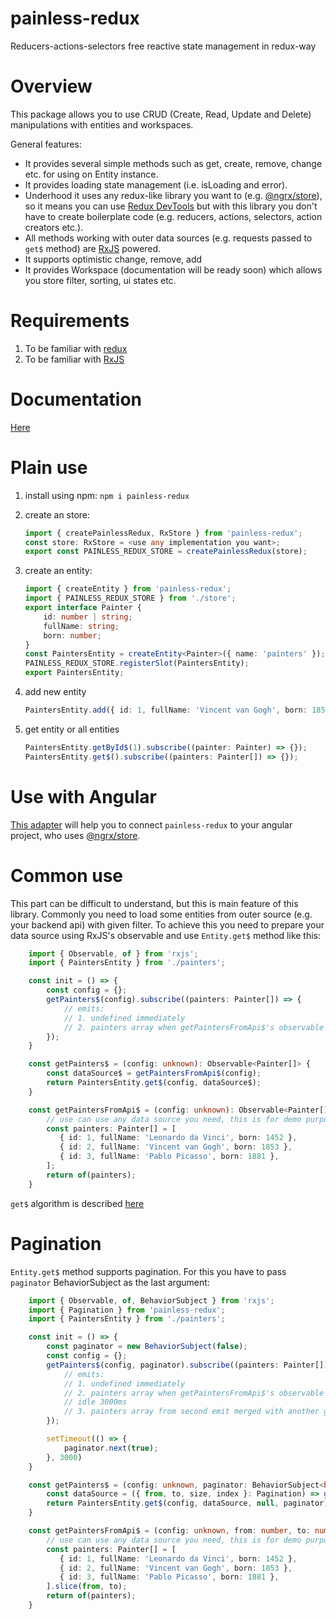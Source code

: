 # painless-redux
Reducers-actions-selectors free reactive state management in redux-way

# Overview
This package allows you to use CRUD (Create, Read, Update and Delete) manipulations with entities and workspaces.

General features:
- It provides several simple methods such as get, create, remove, change etc. for using on Entity instance.
- It provides loading state management (i.e. isLoading and error).
- Underhood it uses any redux-like library you want to (e.g. [@ngrx/store](https://github.com/ngrx/platform)), so it means you can use [Redux DevTools](https://chrome.google.com/webstore/detail/redux-devtools/lmhkpmbekcpmknklioeibfkpmmfibljd?hl=ru) but with this library you don't have to create boilerplate code (e.g. reducers, actions, selectors, action creators etc.).
- All methods working with outer data sources (e.g. requests passed to `get$` method) are [RxJS](https://github.com/ReactiveX/rxjs) powered.
- It supports optimistic change, remove, add
- It provides Workspace (documentation will be ready soon) which allows you store filter, sorting, ui states etc.

# Requirements
1. To be familiar with [redux](https://github.com/reduxjs/redux)
2. To be familiar with [RxJS](https://github.com/ReactiveX/rxjs)

# Documentation
[Here](https://github.com/egorgrushin/painless-redux/wiki)

# Plain use

1. install using npm:
	`npm i painless-redux`

2. create an store:
    ```typescript
	import { createPainlessRedux, RxStore } from 'painless-redux';
	const store: RxStore = <use any implementation you want>;
    export const PAINLESS_REDUX_STORE = createPainlessRedux(store);
    ```

3. create an entity:
	```typescript
	import { createEntity } from 'painless-redux';
	import { PAINLESS_REDUX_STORE } from './store';
	export interface Painter {
		id: number | string;
		fullName: string;
		born: number;
	}
	const PaintersEntity = createEntity<Painter>({ name: 'painters' });
	PAINLESS_REDUX_STORE.registerSlot(PaintersEntity);
	export PaintersEntity;
	```

4. add new entity
    ```typescript
   PaintersEntity.add({ id: 1, fullName: 'Vincent van Gogh', born: 1853 });
    ```
5. get entity or all entities
    ```typescript
    PaintersEntity.getById$(1).subscribe((painter: Painter) => {});
    PaintersEntity.get$().subscribe((painters: Painter[]) => {});
    ```
   
# Use with Angular

[This adapter](https://github.com/egorgrushin/ngx-painless-redux) will help you to connect `painless-redux` to your angular project, who uses [@ngrx/store](https://github.com/ngrx/platform).

# Common use

This part can be difficult to understand, but this is main feature of this library.
Commonly you need to load some entities from outer source (e.g. your backend api) with given filter. To achieve this you need to prepare your data source using RxJS's observable and use `Entity.get$` method like this:


```typescript
    import { Observable, of } from 'rxjs';
    import { PaintersEntity } from './painters';

    const init = () => {
        const config = {};
        getPainters$(config).subscribe((painters: Painter[]) => {
            // emits:
            // 1. undefined immediately
            // 2. painters array when getPaintersFromApi$'s observable emits.
        });
    }

    const getPainters$ = (config: unknown): Observable<Painter[]> {
        const dataSource$ = getPaintersFromApi$(config);
        return PaintersEntity.get$(config, dataSource$);
    }

    const getPaintersFromApi$ = (config: unknown): Observable<Painter[]> => {
        // use can use any data source you need, this is for demo purposes.
        const painters: Painter[] = [
           { id: 1, fullName: 'Leonardo da Vinci', born: 1452 },
           { id: 2, fullName: 'Vincent van Gogh', born: 1853 },
           { id: 3, fullName: 'Pablo Picasso', born: 1881 },
        ];
        return of(painters);
    }
```

`get$` algorithm is described [here](https://github.com/egorgrushin/painless-redux/wiki/Entity#get_observable)

# Pagination

`Entity.get$` method supports pagination. For this you have to pass `paginator` BehaviorSubject as the last argument:

```typescript
    import { Observable, of, BehaviorSubject } from 'rxjs';
    import { Pagination } from 'painless-redux';
    import { PaintersEntity } from './painters';

    const init = () => {
        const paginator = new BehaviorSubject(false);
        const config = {};
        getPainters$(config, paginator).subscribe((painters: Painter[]) => {
            // emits:
            // 1. undefined immediately
            // 2. painters array when getPaintersFromApi$'s observable emits.
            // idle 3000ms
            // 3. painters array from second emit merged with another getPaintersFromApi$'s observable emits.
        });

        setTimeout(() => {
            paginator.next(true);
        }, 3000)
    }

    const getPainters$ = (config: unknown, paginator: BehaviorSubject<boolean>): Observable<Painter[]> {
        const dataSource = ({ from, to, size, index }: Pagination) => getPaintersFromApi$(config, from, to);
        return PaintersEntity.get$(config, dataSource, null, paginator);
    }

    const getPaintersFromApi$ = (config: unknown, from: number, to: number): Observable<Painter[]> => {
        // use can use any data source you need, this is for demo purposes.
        const painters: Painter[] = [
           { id: 1, fullName: 'Leonardo da Vinci', born: 1452 },
           { id: 2, fullName: 'Vincent van Gogh', born: 1853 },
           { id: 3, fullName: 'Pablo Picasso', born: 1881 },
        ].slice(from, to);
        return of(painters);
    }

